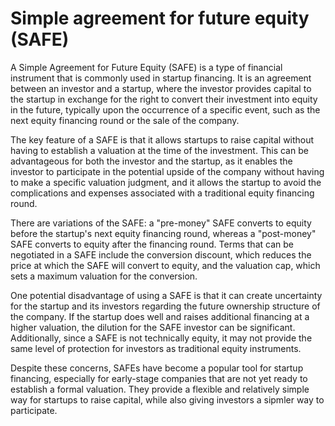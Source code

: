 # Simple agreement for future equity (SAFE)

A Simple Agreement for Future Equity (SAFE) is a type of financial instrument that is commonly used in startup financing. It is an agreement between an investor and a startup, where the investor provides capital to the startup in exchange for the right to convert their investment into equity in the future, typically upon the occurrence of a specific event, such as the next equity financing round or the sale of the company.

The key feature of a SAFE is that it allows startups to raise capital without having to establish a valuation at the time of the investment. This can be advantageous for both the investor and the startup, as it enables the investor to participate in the potential upside of the company without having to make a specific valuation judgment, and it allows the startup to avoid the complications and expenses associated with a traditional equity financing round.

There are variations of the SAFE: a "pre-money" SAFE converts to equity before the startup's next equity financing round, whereas a "post-money" SAFE converts to equity after the financing round. Terms that can be negotiated in a SAFE include the conversion discount, which reduces the price at which the SAFE will convert to equity, and the valuation cap, which sets a maximum valuation for the conversion.

One potential disadvantage of using a SAFE is that it can create uncertainty for the startup and its investors regarding the future ownership structure of the company. If the startup does well and raises additional financing at a higher valuation, the dilution for the SAFE investor can be significant. Additionally, since a SAFE is not technically equity, it may not provide the same level of protection for investors as traditional equity instruments.

Despite these concerns, SAFEs have become a popular tool for startup financing, especially for early-stage companies that are not yet ready to establish a formal valuation. They provide a flexible and relatively simple way for startups to raise capital, while also giving investors a sipmler way to participate.

